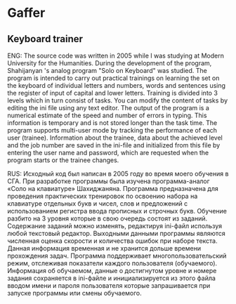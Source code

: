 # Gaffer

## Keyboard trainer

ENG:
 The source code was written in 2005 while I was studying at Modern University for the Humanities. During the development of the program, Shahijanyan 's analog program "Solo on Keyboard" was studied.
 The program is intended to carry out practical trainings on learning the set on the keyboard of individual letters and numbers, words and sentences using the register of input of capital and lower letters. Training is divided into 3 levels which in turn consist of tasks. You can modify the content of tasks by editing the ini file using any text editor.
 The output of the program is a numerical estimate of the speed and number of errors in typing. This information is temporary and is not stored longer than the task time.
 The program supports multi-user mode by tracking the performance of each user (trainee). Information about the trainee, data about the achieved level and the job number are saved in the ini-file and initialized from this file by entering the user name and password, which are requested when the program starts or the trainee changes.

RUS:
 Исходный код был написан в 2005 году во время моего обучения в СГА. При разработке программы была изучена программа-аналог  «Соло на клавиатуре» Шахиджаняна.
 Программа предназначена для проведения практических тренировок по освоению набора на клавиатуре  отдельных букв и чисел, слов и предложений с использованием регистра ввода прописных и строчных букв. Обучение разбито на 3 уровня которые в свою очередь состоят из заданий. Содержание заданий можно изменять, редактируя ini-файл используя любой текстовый редактор.
 Выходными данными программы являются численная оценка скорости и количества ошибок при наборе текста. Данная информация временная и не хранится дольше времени прохождения задач. 
 Программа поддерживает многопользовательский режим, отслеживая показатели каждого пользователя (обучаемого). Информация об обучаемом, данные о достигнутом уровне и номере задания сохраняется в ini-файле и инициализируется из этого файла вводом имени и пароля пользователя которые запрашивается при запуске программы или смены обучаемого.
